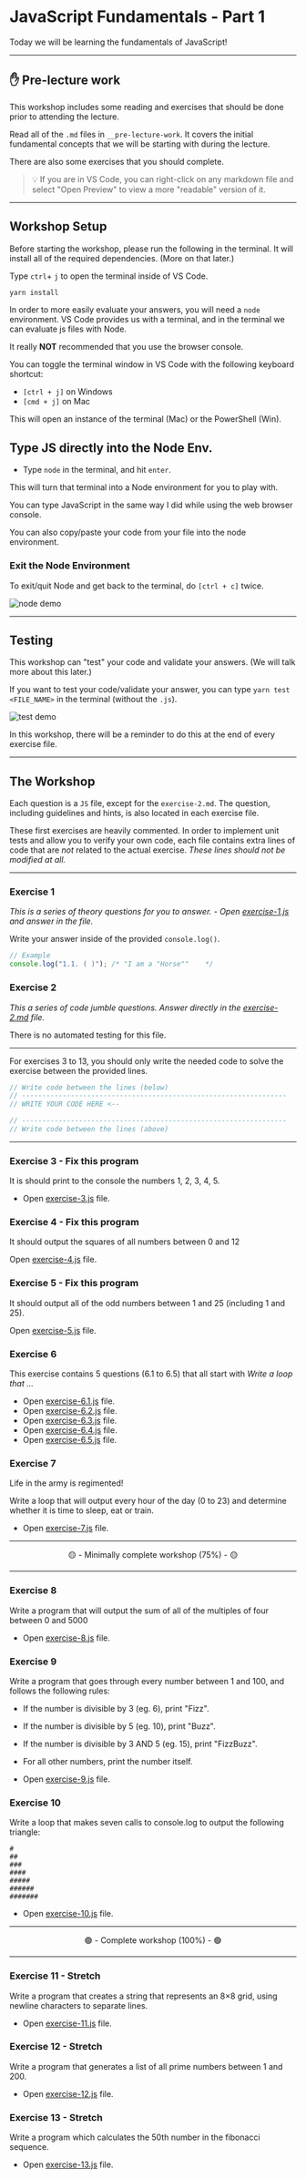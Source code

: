 # JavaScript Fundamentals - Part 1

Today we will be learning the fundamentals of JavaScript!

---

## ✋ Pre-lecture work

This workshop includes some reading and exercises that should be done prior to attending the lecture.

Read all of the `.md` files in `__pre-lecture-work`. It covers the initial fundamental concepts that we will be starting with during the lecture.

There are also some exercises that you should complete.

> 💡 If you are in VS Code, you can right-click on any markdown file and select "Open Preview" to view a more "readable" version of it.

---

## Workshop Setup

Before starting the workshop, please run the following in the terminal. It will install all of the required dependencies. (More on that later.)

Type `ctrl`+ `j` to open the terminal inside of VS Code.

```bash
yarn install
```

In order to more easily evaluate your answers, you will need a `node` environment. VS Code provides us with a terminal, and in the terminal we can evaluate js files with Node.

It really **NOT** recommended that you use the browser console.

You can toggle the terminal window in VS Code with the following keyboard shortcut:

- `[ctrl + j]` on Windows
- `[cmd + j]` on Mac

This will open an instance of the terminal (Mac) or the PowerShell (Win).

## Type JS directly into the Node Env.

- Type `node` in the terminal, and hit `enter`.

This will turn that terminal into a Node environment for you to play with.

You can type JavaScript in the same way I did while using the web browser console.

You can also copy/paste your code from your file into the node environment.

### Exit the Node Environment

To exit/quit Node and get back to the terminal, do `[ctrl + c]` twice.

<img src="./__lecture/assets/demo_node.gif" alt="node demo" />

---

## Testing

This workshop can "test" your code and validate your answers. (We will talk more about this later.)

If you want to test your code/validate your answer, you can type `yarn test <FILE_NAME>` in the terminal (without the `.js`).

<img src="./__lecture/assets/demo_test.gif" alt="test demo" />

In this workshop, there will be a reminder to do this at the end of every exercise file.

---

## The Workshop

Each question is a `JS` file, except for the `exercise-2.md`. The question, including guidelines and hints, is also located in each exercise file.

These first exercises are heavily commented. In order to implement unit tests and allow you to verify your own code, each file contains extra lines of code that are _not_ related to the actual exercise. _These lines should not be modified at all._

---

### Exercise 1

_This is a series of theory questions for you to answer. - Open [exercise-1.js](workshop/exercise-1.js) and answer in the file._

Write your answer inside of the provided `console.log()`.

```js
// Example
console.log("1.1. ( )"); /* "I am a "Horse""    */
```

### Exercise 2

_This a series of code jumble questions. Answer directly in the [exercise-2.md](workshop/exercise-2.md) file._

There is no automated testing for this file.

---

For exercises 3 to 13, you should only write the needed code to solve the exercise between the provided lines.

```js
// Write code between the lines (below)
// -----------------------------------------------------------------
// WRITE YOUR CODE HERE <--

// -----------------------------------------------------------------
// Write code between the lines (above)
```

---

### Exercise 3 - Fix this program

It is should print to the console the numbers 1, 2, 3, 4, 5.

- Open [exercise-3.js](workshop/exercise-3.js) file.

### Exercise 4 - Fix this program

It should output the squares of all numbers between 0 and 12

Open [exercise-4.js](workshop/exercise-4.js) file.

### Exercise 5 - Fix this program

It should output all of the odd numbers between 1 and 25 (including 1 and 25).

Open [exercise-5.js](workshop/exercise-5.js) file.

### Exercise 6

This exercise contains 5 questions (6.1 to 6.5) that all start with _Write a loop that ..._

- Open [exercise-6.1.js](workshop/exercise-6.1.js) file.
- Open [exercise-6.2.js](workshop/exercise-6.2.js) file.
- Open [exercise-6.3.js](workshop/exercise-6.3.js) file.
- Open [exercise-6.4.js](workshop/exercise-6.4.js) file.
- Open [exercise-6.5.js](workshop/exercise-6.5.js) file.

### Exercise 7

Life in the army is regimented!

Write a loop that will output every hour of the day (0 to 23) and determine whether it is time to sleep, eat or train.

- Open [exercise-7.js](workshop/exercise-7.js) file.

---

<center>🟡 - Minimally complete workshop (75%) - 🟡</center>

---

### Exercise 8

Write a program that will output the sum of all of the multiples of four between 0 and 5000

- Open [exercise-8.js](workshop/exercise-8.js) file.

### Exercise 9

Write a program that goes through every number between 1 and 100, and follows the following rules:

- If the number is divisible by 3 (eg. 6), print "Fizz".
- If the number is divisible by 5 (eg. 10), print "Buzz".
- If the number is divisible by 3 AND 5 (eg. 15), print "FizzBuzz".
- For all other numbers, print the number itself.

- Open [exercise-9.js](workshop/exercise-9.js) file.

### Exercise 10

Write a loop that makes seven calls to console.log to output the following triangle:

```
#
##
###
####
#####
######
#######
```

- Open [exercise-10.js](workshop/exercise-10.js) file.

---

<center>🟢 - Complete workshop (100%) - 🟢</center>

---

### Exercise 11 - Stretch

Write a program that creates a string that represents an 8×8 grid, using newline characters to separate lines.

- Open [exercise-11.js](workshop/exercise-11.js) file.

### Exercise 12 - Stretch

Write a program that generates a list of all prime numbers between 1 and 200.

- Open [exercise-12.js](workshop/exercise-12.js) file.

### Exercise 13 - Stretch

Write a program which calculates the 50th number in the fibonacci sequence.

- Open [exercise-13.js](workshop/exercise-13.js) file.
